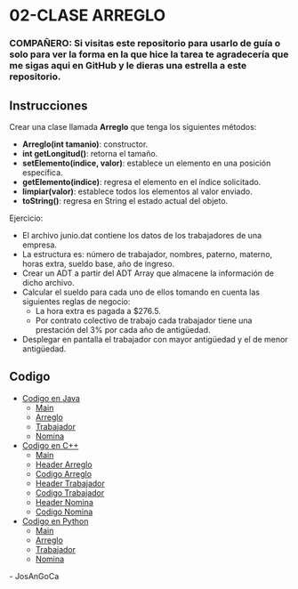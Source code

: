 # 02-CLASE ARREGLO

### **COMPAÑERO:** Si visitas este repositorio para usarlo de guía o solo para ver la forma en la que hice la tarea te agradecería que me sigas aqui en GitHub y le dieras una estrella a este repositorio.

## Instrucciones

Crear una clase llamada **Arreglo** que tenga los siguientes métodos:

-   **Arreglo(int tamanio)**: constructor.
-   **int getLongitud()**: retorna el tamaño.
-   **setElemento(indice, valor)**: establece un elemento en una posición específica.
-   **getElemento(indice)**: regresa el elemento en el índice solicitado.
-   **limpiar(valor)**: establece todos los elementos al valor enviado.
-   **toString()**: regresa en String el estado actual del objeto.

Ejercicio:

-   El archivo junio.dat contiene los datos de los trabajadores de una empresa.
-   La estructura es: número de trabajador, nombres, paterno, materno, horas extra, sueldo base, año de ingreso.
-   Crear un ADT a partir del ADT Array que almacene la información de dicho archivo.
-   Calcular el sueldo para cada uno de ellos tomando en cuenta las siguientes reglas de negocio:
    -   La hora extra es pagada a $276.5.
    -   Por contrato colectivo de trabajo cada trabajador tiene una prestación del 3% por cada año de antigüedad.
-   Desplegar en pantalla el trabajador con mayor antigüedad y el de menor antigüedad.

## Codigo

-   [Codigo en Java](./java/src/)
    -   [Main](./java/src/Main.java)
    -   [Arreglo](./java/src/Arreglo.java)
    -   [Trabajador](./java/src/Trabajador.java)
    -   [Nomina](./java/src/nominaADT.java)
-   [Codigo en C++](./cpp/)
    -   [Main](./cpp/main.cpp)
    -   [Header Arreglo](./cpp/clase_arreglo.h)
    -   [Codigo Arreglo](./cpp/clase_arreglo.cpp)
    -   [Header Trabajador](./cpp/clase_trabajador.h)
    -   [Codigo Trabajador](./cpp/clase_trabajador.cpp)
    -   [Header Nomina](./cpp/clase_nomina.h)
    -   [Codigo Nomina](./cpp/clase_nomina.cpp)
-   [Codigo en Python](./python/)
    -   [Main](./python/main.py)
    -   [Arreglo](./python/clase_arreglo.py)
    -   [Trabajador](./python/clase_trabajador.py)
    -   [Nomina](./python/clase_nomina.py)

\- JosAnGoCa
